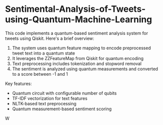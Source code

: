 # Sentimental-Analysis-of-Tweets-using-Quantum-Machine-Learning

This code implements a quantum-based sentiment analysis system for tweets using Qiskit. Here's a brief overview:

1. The system uses quantum feature mapping to encode preprocessed tweet text into a quantum state
2. It leverages the ZZFeatureMap from Qiskit for quantum encoding
3. Text preprocessing includes tokenization and stopword removal
4. The sentiment is analyzed using quantum measurements and converted to a score between -1 and 1

Key features:
- Quantum circuit with configurable number of qubits
- TF-IDF vectorization for text features
- NLTK-based text preprocessing
- Quantum measurement-based sentiment scoring



W
